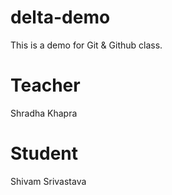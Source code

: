 # delta-demo
This is a demo for Git &amp; Github class.

# Teacher
Shradha Khapra

# Student
Shivam Srivastava